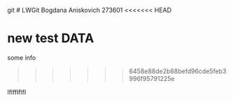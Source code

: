 git # LWGit
Bogdana Aniskovich
273601
<<<<<<< HEAD

new test DATA
=======
some info
>>>>>>> 6458e88de2b88befd96cde5feb3996f95791225e

lflfflflfl
